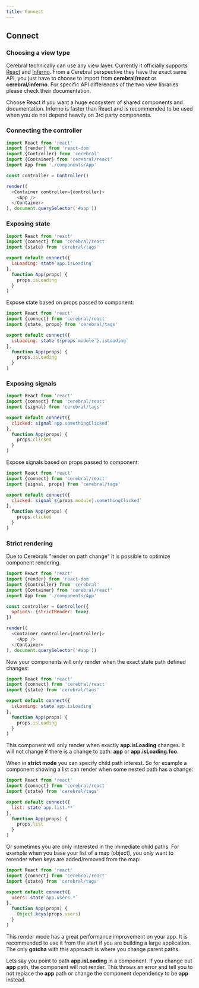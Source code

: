 ```yaml
---
title: Connect
---
```


## Connect

### Choosing a view type
Cerebral technically can use any view layer. Currently it officially supports [React](https://facebook.github.io/react/) and [Inferno](http://infernojs.org/). From a Cerebral perspective they have the exact same API, you just have to choose to import from **cerebral/react** or **cerebral/inferno**. For specific API differences of the two view libraries please check their documentation.

Choose React if you want a huge ecosystem of shared components and documentation. Inferno is faster than React and is recommended to be used when you do not depend heavily on 3rd party components.

### Connecting the controller
```js
import React from 'react'
import {render} from 'react-dom'
import {Controller} from 'cerebral'
import {Container} from 'cerebral/react'
import App from './components/App'

const controller = Controller()

render((
  <Container controller={controller}>
    <App />
  </Container>
), document.querySelector('#app'))
```

### Exposing state
```js
import React from 'react'
import {connect} from 'cerebral/react'
import {state} from 'cerebral/tags'

export default connect({
  isLoading: state`app.isLoading`
},
  function App(props) {
    props.isLoading
  }
)
```

Expose state based on props passed to component:

```js
import React from 'react'
import {connect} from 'cerebral/react'
import {state, props} from 'cerebral/tags'

export default connect({
  isLoading: state`${props`module`}.isLoading`
},
  function App(props) {
    props.isLoading
  }
)
```

### Exposing signals
```js
import React from 'react'
import {connect} from 'cerebral/react'
import {signal} from 'cerebral/tags'

export default connect({
  clicked: signal`app.somethingClicked`
},
  function App(props) {
    props.clicked
  }
)
```

Expose signals based on props passed to component:

```js
import React from 'react'
import {connect} from 'cerebral/react'
import {signal, props} from 'cerebral/tags'

export default connect({
  clicked: signal`${props.module}.somethingClicked`
},
  function App(props) {
    props.clicked
  }
)
```

### Strict rendering
Due to Cerebrals "render on path change" it is possible to optimize component rendering.

```js
import React from 'react'
import {render} from 'react-dom'
import {Controller} from 'cerebral'
import {Container} from 'cerebral/react'
import App from './components/App'

const controller = Controller({
  options: {strictRender: true}
})

render((
  <Container controller={controller}>
    <App />
  </Container>
), document.querySelector('#app'))
```

Now your components will only render when the exact state path defined changes:

```js
import React from 'react'
import {connect} from 'cerebral/react'
import {state} from 'cerebral/tags'

export default connect({
  isLoading: state`app.isLoading`
},
  function App(props) {
    props.isLoading
  }
)
```

This component will only render when exactly **app.isLoading** changes. It will not change if there is a change to path: **app** or **app.isLoading.foo**.

When in **strict mode** you can specify child path interest. So for example a component showing a list can render when some nested path has a change:

```js
import React from 'react'
import {connect} from 'cerebral/react'
import {state} from 'cerebral/tags'

export default connect({
  list: state`app.list.**`
},
  function App(props) {
    props.list
  }
)
```

Or sometimes you are only interested in the immediate child paths. For example when you base your list of a map (object), you only want to rerender when keys are added/removed from the map:

```js
import React from 'react'
import {connect} from 'cerebral/react'
import {state} from 'cerebral/tags'

export default connect({
  users: state`app.users.*`
},
  function App(props) {
    Object.keys(props.users)
  }
)
```

This render mode has a great performance improvement on your app. It is recommended to use it from the start if you are building a large application. The only **gotcha** with this approach is where you change parent paths.

Lets say you point to path **app.isLoading** in a component. If you change out **app** path, the component will not render. This throws an error and tell you to not replace the **app** path or change the component dependency to be **app** instead.
